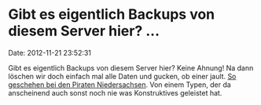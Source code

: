 Gibt es eigentlich Backups von diesem Server hier? \...
=======================================================

Date: 2012-11-21 23:52:31

Gibt es eigentlich Backups von diesem Server hier? Keine Ahnung! Na dann
löschen wir doch einfach mal alle Daten und gucken, ob einer jault. [So
geschehen bei den Piraten
Niedersachsen](http://popcornpiraten.de/pirat-aus-nds-zeigt-wie-man-auf-datensicherung-pruft-daten-loschen-150-pads-des-rv-hannover-betroffen/).
Von einem Typen, der da anscheinend auch sonst noch nie was
Konstruktives geleistet hat.
